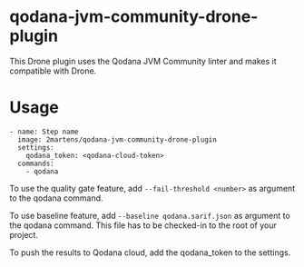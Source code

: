# qodana-jvm-community-drone-plugin

This Drone plugin uses the Qodana JVM Community linter and makes it compatible with Drone.

# Usage

```
- name: Step name
  image: 2martens/qodana-jvm-community-drone-plugin
  settings:
    qodana_token: <qodana-cloud-token>
  commands:
    - qodana
```

To use the quality gate feature, add `--fail-threshold <number>` as argument to the qodana command.

To use baseline feature, add `--baseline qodana.sarif.json` as argument to the qodana command. This file has to be checked-in to the root of your project.

To push the results to Qodana cloud, add the qodana_token to the settings.
